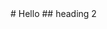 <html>
  <link rel="stylesheet" href="/assets/css/style.css?v=d393f205f426ac266a3e6034215b600225fbeb93">
</html>
# Hello
## heading 2

